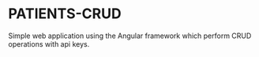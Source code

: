 # PATIENTS-CRUD
Simple web application using the Angular framework which perform CRUD operations with api keys.
